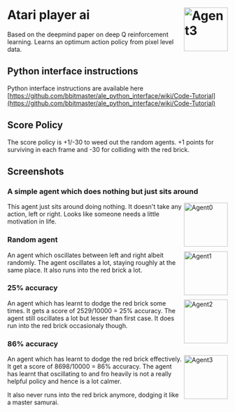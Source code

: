 # Atari player ai <img src="https://cloud.githubusercontent.com/assets/890250/14069263/4a602094-f4b5-11e5-8a0e-63a236134841.gif" alt="Agent3" height="100" align="right"/>
Based on the deepmind paper on deep Q reinforcement learning. Learns an optimum action policy from pixel level data.

## Python interface instructions
Python interface instructions are available here
[https://github.com/bbitmaster/ale_python_interface/wiki/Code-Tutorial](https://github.com/bbitmaster/ale_python_interface/wiki/Code-Tutorial)

## Score Policy
The score policy is +1/-30 to weed out the random agents. +1 points for surviving in each frame and -30 for colliding with the red brick.


## Screenshots

### A simple agent which does nothing but just sits around
<img src="https://cloud.githubusercontent.com/assets/890250/14069266/4a6c3ce4-f4b5-11e5-8d87-803b27795cee.gif" alt="Agent0" height="100" align="right"/>
This agent just sits around doing nothing. It doesn't take any action, left or right. Looks like someone needs a little motivation in life.

### Random agent
<img src="https://cloud.githubusercontent.com/assets/890250/14069265/4a6bc84a-f4b5-11e5-8f3d-f00cadc44013.gif" alt="Agent1" height="100" align="right"/>
An agent which oscillates between left and right albeit randomly. The agent oscillates a lot, staying roughly at the same place. It also runs into the red brick a lot.

### 25% accuracy
<img src="https://cloud.githubusercontent.com/assets/890250/14069264/4a63e86e-f4b5-11e5-9732-e26c0ada86d5.gif" alt="Agent2" height="100" align="right"/>
An agent which has learnt to dodge the red brick some times. It gets a score of 2529/10000 = 25% accuracy. The agent still oscillates a lot but lesser than first case. It does run into the red brick occasionaly though.

### 86% accuracy
<img src="https://cloud.githubusercontent.com/assets/890250/14069263/4a602094-f4b5-11e5-8a0e-63a236134841.gif" alt="Agent3" height="100" align="right"/>
An agent which has learnt to dodge the red brick effectively. It get a score of 8698/10000 = 86% accuracy. The agent has learnt that oscillating to and fro heavily is not a really helpful policy and hence is a lot calmer.

It also never runs into the red brick anymore, dodging it like a master samurai.
